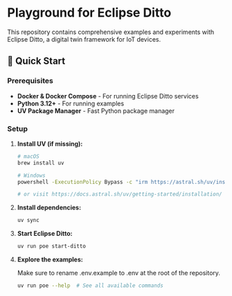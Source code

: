 # Playground for Eclipse Ditto

This repository contains comprehensive examples and experiments with Eclipse Ditto, a digital twin framework for IoT devices.

## 🚀 Quick Start

### Prerequisites

- **Docker & Docker Compose** - For running Eclipse Ditto services
- **Python 3.12+** - For running examples
- **UV Package Manager** - Fast Python package manager

### Setup

1. **Install UV (if missing):**
   ```bash
   # macOS
   brew install uv

   # Windows
   powershell -ExecutionPolicy Bypass -c "irm https://astral.sh/uv/install.ps1 | iex"

   # or visit https://docs.astral.sh/uv/getting-started/installation/
   ```

2. **Install dependencies:**
   ```bash
   uv sync
   ```

3. **Start Eclipse Ditto:**
   ```bash
   uv run poe start-ditto
   ```

4. **Explore the examples:**

   Make sure to rename .env.example to .env at the root of the repository.


   ```bash
   uv run poe --help  # See all available commands
   ```
